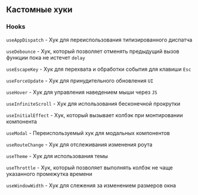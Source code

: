 ## Кастомные хуки

### Hooks

`useAppDispatch` - Хук для переиспользования типизированного диспатча

`useDebounce` - Хук, который позволяет отменять предыдущий вызов функции пока не истечет `delay`

`useEscapeKey` - Хук для перехвата и обработки события для клавиши `Esc`

`useForceUpdate` - Хук для принудительного обновления `UI`

`useHover` - Хук для управления наведением мыши через `JS`

`useInfiniteScroll` - Хук для использования бесконечной прокрутки

`useInitialEffect` - Хук, который вызывает колбэк при монтировании компонента

`useModal` - Переиспользуемый хук для модальных компонентов

`useRouteChange` - Хук для отслеживания изменения роута

`useTheme` - Хук для использования темы

`useThrottle` - Хук, который позволяет выполнять колбэк не чаще указанного промежутка времени

`useWindowWidth` - Хук для слежения за изменением размеров окна
